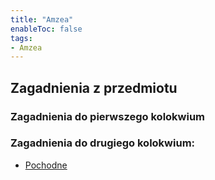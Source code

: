 ```yaml
---
title: "Amzea"
enableToc: false
tags:
- Amzea
---
```

## Zagadnienia z przedmiotu

### Zagadnienia do pierwszego kolokwium

### Zagadnienia do drugiego kolokwium:

- [Pochodne](I%20semestr/Amzea/II%20kolokwium/Pochodne.md)
